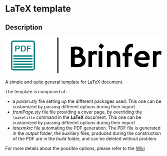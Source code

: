 # __LaTeX__ template

## Description

![logo](figures/logo/logo_small.png)

A simple and quite general template for LaTeX document.

The template is composed of:

- a _param.sty_ file setting up the different packages used. This one can be customized by passing different options during their import
- _frontPage.sty_ file file providing a cover page, by overriding the `\maketitle` command in the __LaTeX__ document. This one can be customized by passing different options during their import
- _latexmkrc_ file automating the PDF generation. The PDF file is generated in the _output_ folder, the auxiliary files, produced during the construction of the PDF are in the _build_ folder, and can be deleted without problem.

For more details about the possible options, please refer to the [Wiki](https://github.com/Brinfer/LaTeX-template/wiki)

